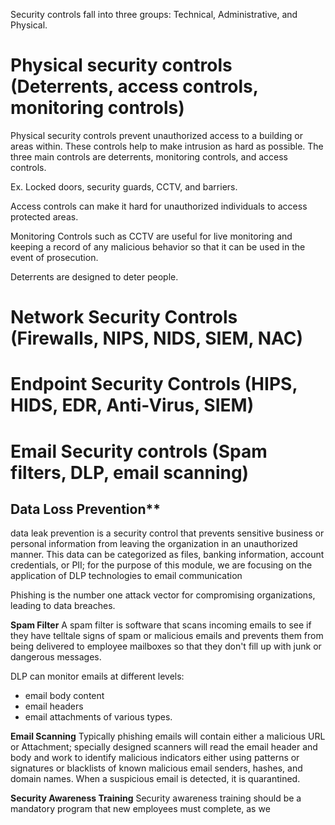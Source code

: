 Security controls fall into three groups: Technical, Administrative, and Physical. 

# Physical security controls (Deterrents, access controls, monitoring controls)
Physical security controls prevent unauthorized access to a building or areas within. These controls help to make intrusion as hard as possible. The three main controls are deterrents, monitoring controls, and access controls. 

Ex.  Locked doors, security guards, CCTV, and barriers. 


Access controls can make it hard for unauthorized individuals to access protected areas. 

Monitoring Controls such as CCTV are useful for live monitoring and keeping a record of any malicious behavior so that it can be used in the event of prosecution. 

Deterrents are designed to deter people. 


# Network Security Controls (Firewalls, NIPS, NIDS, SIEM, NAC)

# Endpoint Security Controls (HIPS, HIDS, EDR, Anti-Virus, SIEM)







# Email Security controls (Spam filters, DLP, email scanning)

## Data Loss Prevention**
data leak prevention is a security control that prevents sensitive business or personal information from leaving the organization in an unauthorized manner. This data can be categorized as files, banking information, account credentials, or PII; for the purpose of this module, we are focusing on the application of DLP technologies to  email communication


Phishing is the number one attack vector for compromising organizations, leading to data breaches.

**Spam Filter** A spam filter is software that scans incoming emails to see if they have telltale signs of spam or malicious emails and prevents them from being delivered to employee mailboxes so that they don't fill up with junk or dangerous messages. 

DLP can monitor emails at different levels: 
- email body content
- email headers
- email attachments of various types.

**Email Scanning**
Typically phishing emails will contain either a malicious URL or Attachment; specially designed scanners will read the email header and body and work to identify malicious indicators either using patterns or signatures or blacklists of known malicious email senders, hashes, and domain names. When a suspicious email is detected, it is quarantined. 

**Security Awareness Training**
Security awareness training should be a mandatory program that new employees must complete, as we
